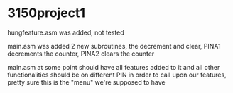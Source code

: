 # 3150project1

hungfeature.asm was added, not tested

main.asm was added 2 new subroutines, the decrement and clear, PINA1 decrements the counter, PINA2 clears the counter

main.asm at some point should have all features added to it and all other functionalities should be on different PIN in order to call upon our features, pretty sure this is the "menu" we're supposed to have